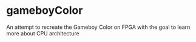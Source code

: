 # gameboyColor
An attempt to recreate the Gameboy Color on FPGA with the goal to learn more about CPU architecture
